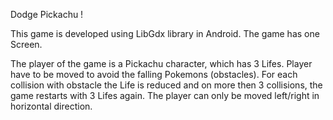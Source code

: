 Dodge Pickachu !

This game is developed using LibGdx library in Android. The game has one Screen. 

The player of the game is a Pickachu character, which has 3 Lifes. Player have to be moved to avoid the falling Pokemons (obstacles). For each collision with obstacle the Life is reduced and on more then 3 collisions, the game restarts with 3 Lifes again. The player can only be moved left/right in horizontal direction. 

